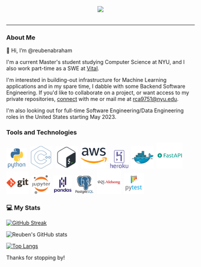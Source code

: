 <div id="header" align="center">
  <img src="https://media.giphy.com/media/vLlpbDafjgHystuJ0a/giphy.gif" width="400"/>
</div>

<div id="header" align="center">
  <img src="https://komarev.com/ghpvc/?username=reubenabraham&style=flat-square&color=blue" alt=""/>
</div>

---

### About Me

👋 Hi, I’m @reubenabraham

I'm a current Master's student studying Computer Science at NYU, and I also work part-time as a SWE at [Vital](https://www.vitaler.com).

I'm interested in building-out infrastructure for Machine Learning applications and in my spare time, I dabble with some Backend Software Engineering.
If you'd like to collaborate on a project, or want access to my private repositories, [connect](https://www.linkedin.com/in/reuben-abraham20/) with me or mail me at rca9751@nyu.edu.

I'm also looking out for full-time Software Engineering/Data Engineering roles in the United States starting May 2023.

### Tools and Technologies
<div>  
  <img src="https://github.com/devicons/devicon/blob/master/icons/python/python-original-wordmark.svg" title="Python" alt="Python" width="55" height="55"/>&nbsp;
  <img src="https://github.com/devicons/devicon/blob/master/icons/cplusplus/cplusplus-line.svg" title="CPP" alt="CPP" width="60" height="60"/>&nbsp;
  <img src="https://github.com/devicons/devicon/blob/master/icons/bash/bash-original.svg" title="Bash" alt="Bash" width="60" height="60"/>&nbsp;
  <img src="https://github.com/devicons/devicon/blob/master/icons/amazonwebservices/amazonwebservices-original-wordmark.svg" title="AWS" alt="AWS" width="70" height="70"/>&nbsp; 
  <img src="https://github.com/devicons/devicon/blob/master/icons/heroku/heroku-original-wordmark.svg" title="Heroku" alt="Heroku" width="50" height="50"/>&nbsp;
  <img src="https://github.com/devicons/devicon/blob/master/icons/docker/docker-original.svg" title="Docker" alt="Docker" width="60" height="60"/>&nbsp;
  <img src="https://github.com/devicons/devicon/blob/master/icons/fastapi/fastapi-plain-wordmark.svg" title="FastAPI" alt="FastAPI" width="70" height="70"/>&nbsp;
  <img src="https://github.com/devicons/devicon/blob/master/icons/git/git-original-wordmark.svg" title="Git" alt="Git" width="60" height="60"/>&nbsp;
  <img src="https://github.com/devicons/devicon/blob/master/icons/jupyter/jupyter-original-wordmark.svg" title="Jupyter" alt="Jupyter" width="50" height="50"/>&nbsp;
  <img src="https://github.com/devicons/devicon/blob/master/icons/pandas/pandas-original-wordmark.svg" title="Pandas" alt="Pandas" width="50" height="50"/>&nbsp;
  <img src="https://github.com/devicons/devicon/blob/master/icons/postgresql/postgresql-original-wordmark.svg" title="PostgreSQL" alt="PostgreSQL" width="50" height="50"/>&nbsp;
  <img src="https://github.com/devicons/devicon/blob/master/icons/sqlalchemy/sqlalchemy-original-wordmark.svg" title="SQLAlchemy" alt="SQLAlchemy" width="65" height="65"/>&nbsp;
  <img src="https://github.com/devicons/devicon/blob/master/icons/pytest/pytest-original-wordmark.svg" title="Pytest" alt="Pytest" width="55" height="55"/>&nbsp;
</div>

### :computer: My Stats

[![GitHub Streak](http://github-readme-streak-stats.herokuapp.com?user=reubenabraham&theme=dark&background=000000)](https://git.io/streak-stats)

![Reuben's GitHub stats](https://github-readme-stats.vercel.app/api?username=reubenabraham&show_icons=true&theme=radical&count_private=true)

[![Top Langs](https://github-readme-stats.vercel.app/api/top-langs/?username=reubenabraham&layout=compact&theme=radical)](https://github.com/anuraghazra/github-readme-stats)

Thanks for stopping by!

<!---
reubenabraham/reubenabraham is a ✨ special ✨ repository because its `README.md` (this file) appears on your GitHub profile.
You can click the Preview link to take a look at your changes.
--->
